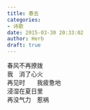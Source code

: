 ```yaml
---  
title: 春去  
categories:  
- 诗歌  
date: 2015-03-30 20:33:02  
author: Herb  
draft: true
---  
```

春风不再撩拨  
我　消了心火  
再见时　　我疲惫地  
浸湿在夏日里  
再没气力　惹祸